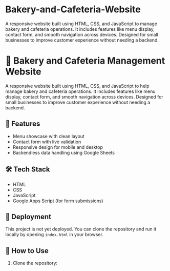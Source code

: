 # Bakery-and-Cafeteria-Website
A responsive website built using HTML, CSS, and JavaScript to manage bakery and cafeteria operations. It includes features like menu display, contact form, and smooth navigation across devices. Designed for small businesses to improve customer experience without needing a backend.

# 🍰 Bakery and Cafeteria Management Website

A responsive website built using HTML, CSS, and JavaScript to help manage bakery and cafeteria operations. It includes features like menu display, contact form, and smooth navigation across devices. Designed for small businesses to improve customer experience without needing a backend.

## 📌 Features

- Menu showcase with clean layout
- Contact form with live validation
- Responsive design for mobile and desktop
- Backendless data handling using Google Sheets

## 🛠️ Tech Stack

- HTML
- CSS
- JavaScript
- Google Apps Script (for form submissions)

## 🚀 Deployment

This project is not yet deployed. You can clone the repository and run it locally by opening `index.html` in your browser.

## 📂 How to Use

1. Clone the repository:
